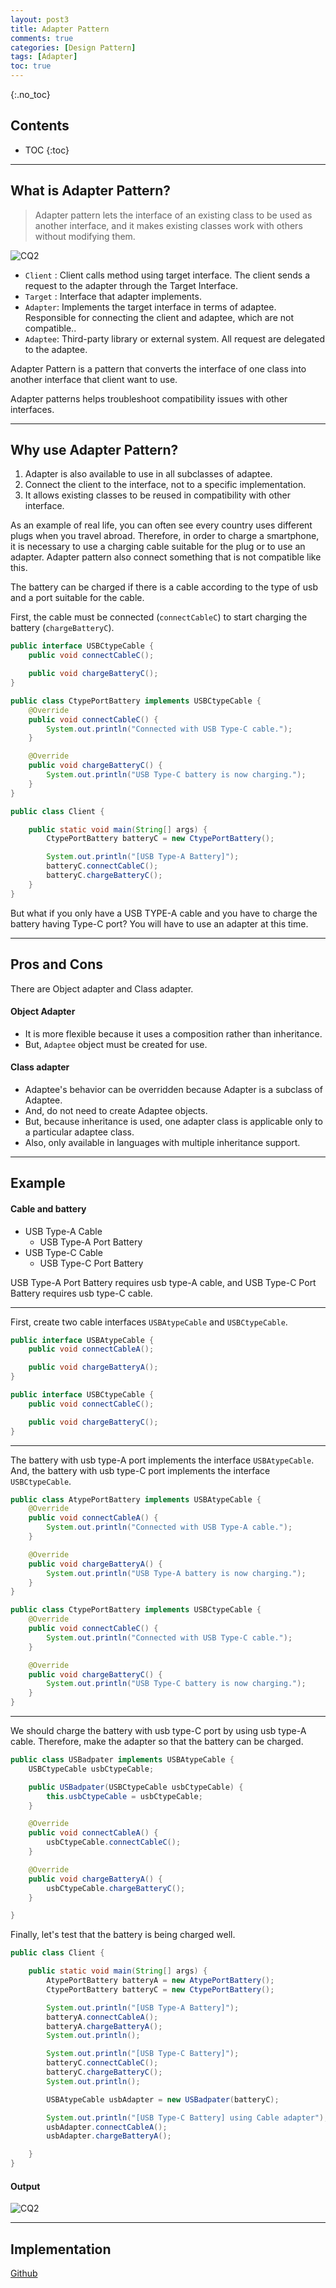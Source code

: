 ```yaml
---
layout: post3
title: Adapter Pattern
comments: true
categories: [Design Pattern]
tags: [Adapter]
toc: true
---
```

{:.no_toc}
## Contents

- TOC
 {:toc}
---

## What is Adapter Pattern?

> Adapter pattern lets the interface of an existing class to be used as another interface, and it makes existing classes work with others without modifying them.

![CQ2](/public/images/AP01.PNG)

- `Client` : Client calls method using target interface. The client sends a request to the adapter through the Target Interface.
- `Target` : Interface that adapter implements.
- `Adapter`: Implements the target interface in terms of adaptee. Responsible for connecting the client and adaptee, which are not compatible..
- `Adaptee`: Third-party library or external system. All request are delegated to the adaptee.

Adapter Pattern is a pattern that converts the interface of one class into another interface that client want to use.

Adapter patterns helps troubleshoot compatibility issues with other interfaces.

---

## Why use Adapter Pattern?

1. Adapter is also available to use in all subclasses of adaptee.
2. Connect the client to the interface, not to a specific implementation.
3. It allows existing classes to be reused in compatibility with other interface.

As an example of real life, you can often see every country uses different plugs when you travel abroad. Therefore, in order to charge a smartphone, it is necessary to use a charging cable suitable for the plug or to use an adapter. Adapter pattern also connect something that is not compatible like this.

The battery can be charged if there is a cable according to the type of usb and a port suitable for the cable.

First, the cable must be connected (`connectCableC`) to start charging the battery (`chargeBatteryC`).

```java
public interface USBCtypeCable {
    public void connectCableC();

    public void chargeBatteryC();
}

public class CtypePortBattery implements USBCtypeCable {
    @Override
    public void connectCableC() {
        System.out.println("Connected with USB Type-C cable.");
    }

    @Override
    public void chargeBatteryC() {
        System.out.println("USB Type-C battery is now charging.");
    }
}

public class Client {

    public static void main(String[] args) {
        CtypePortBattery batteryC = new CtypePortBattery();

        System.out.println("[USB Type-A Battery]");
        batteryC.connectCableC();
        batteryC.chargeBatteryC();
    }
}
```

But what if you only have a USB TYPE-A cable and you have to charge the battery having Type-C port? You will have to use an adapter at this time.

---

## Pros and Cons

There are Object adapter and Class adapter.

#### Object Adapter

- It is more flexible because it uses a composition rather than inheritance.
- But, `Adaptee` object must be created for use.

#### Class adapter

- Adaptee's behavior can be overridden because Adapter is a subclass of Adaptee.
- And, do not need to create Adaptee objects.
- But, because inheritance is used, one adapter class is applicable only to a particular adaptee class.
- Also, only available in languages with multiple inheritance support.

---

## Example

#### Cable and battery

- USB Type-A Cable
  - USB Type-A Port Battery
- USB Type-C Cable
  - USB Type-C Port Battery

USB Type-A Port Battery requires usb type-A cable, and USB Type-C Port Battery requires usb type-C cable.

---

First, create two cable interfaces `USBAtypeCable` and `USBCtypeCable`.

```java
public interface USBAtypeCable {
    public void connectCableA();

    public void chargeBatteryA();
}

public interface USBCtypeCable {
    public void connectCableC();

    public void chargeBatteryC();
}
```

---

The battery with usb type-A port implements the interface `USBAtypeCable`. And, the battery with usb type-C port implements the interface `USBCtypeCable`.

```java
public class AtypePortBattery implements USBAtypeCable {
    @Override
    public void connectCableA() {
        System.out.println("Connected with USB Type-A cable.");
    }

    @Override
    public void chargeBatteryA() {
        System.out.println("USB Type-A battery is now charging.");
    }
}

public class CtypePortBattery implements USBCtypeCable {
    @Override
    public void connectCableC() {
        System.out.println("Connected with USB Type-C cable.");
    }

    @Override
    public void chargeBatteryC() {
        System.out.println("USB Type-C battery is now charging.");
    }
}
```

---

We should charge the battery with usb type-C port by using usb type-A cable. Therefore, make the adapter so that the battery can be charged.

```java
public class USBadpater implements USBAtypeCable {
    USBCtypeCable usbCtypeCable;

    public USBadpater(USBCtypeCable usbCtypeCable) {
        this.usbCtypeCable = usbCtypeCable;
    }

    @Override
    public void connectCableA() {
        usbCtypeCable.connectCableC();
    }

    @Override
    public void chargeBatteryA() {
        usbCtypeCable.chargeBatteryC();
    }

}
```

Finally, let's test that the battery is being charged well.

```java
public class Client {

    public static void main(String[] args) {
        AtypePortBattery batteryA = new AtypePortBattery();
        CtypePortBattery batteryC = new CtypePortBattery();

        System.out.println("[USB Type-A Battery]");
        batteryA.connectCableA();
        batteryA.chargeBatteryA();
        System.out.println();

        System.out.println("[USB Type-C Battery]");
        batteryC.connectCableC();
        batteryC.chargeBatteryC();
        System.out.println();

        USBAtypeCable usbAdapter = new USBadpater(batteryC);

        System.out.println("[USB Type-C Battery] using Cable adapter");
        usbAdapter.connectCableA();
        usbAdapter.chargeBatteryA();

    }
}
```

#### Output

![CQ2](/public/images/AP02.PNG)

---

## Implementation

[Github](https://github.com/HyoSup0513/study/tree/master/Design%20Pattern/Strategy%20Pattern)
